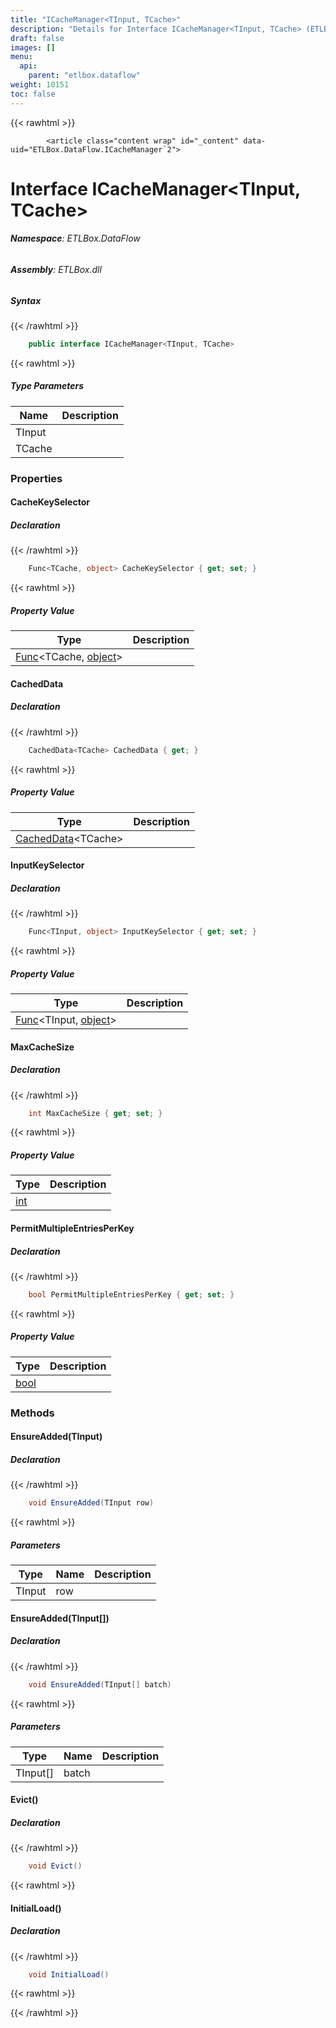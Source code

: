 ```yaml
---
title: "ICacheManager<TInput, TCache>"
description: "Details for Interface ICacheManager<TInput, TCache> (ETLBox.DataFlow)"
draft: false
images: []
menu:
  api:
    parent: "etlbox.dataflow"
weight: 10151
toc: false
---
```


{{< rawhtml >}}

            <article class="content wrap" id="_content" data-uid="ETLBox.DataFlow.ICacheManager`2">
  <h1 id="ETLBox_DataFlow_ICacheManager_2" data-uid="ETLBox.DataFlow.ICacheManager`2" class="text-break">Interface ICacheManager&lt;TInput, TCache&gt;</h1>
  <div class="markdown level0 summary"></div>
  <div class="markdown level0 conceptual"></div>
<h6><strong>Namespace</strong>: ETLBox.DataFlow</h6>
  <h6><strong>Assembly</strong>: ETLBox.dll</h6>
  <h5 id="ETLBox_DataFlow_ICacheManager_2_syntax">Syntax</h5>
{{< /rawhtml >}}

```C#
    public interface ICacheManager<TInput, TCache>
```

{{< rawhtml >}}
  <h5 class="typeParameters">Type Parameters</h5>
  <table class="table table-bordered table-condensed">
    <thead>
      <tr>
        <th>Name</th>
        <th>Description</th>
      </tr>
    </thead>
    <tbody>
      <tr>
        <td><span class="parametername">TInput</span></td>
        <td></td>
      </tr>
      <tr>
        <td><span class="parametername">TCache</span></td>
        <td></td>
      </tr>
    </tbody>
  </table>
  <h3 id="properties">Properties
</h3>
  <a id="ETLBox_DataFlow_ICacheManager_2_CacheKeySelector_" data-uid="ETLBox.DataFlow.ICacheManager`2.CacheKeySelector*"></a>
  <h4 id="ETLBox_DataFlow_ICacheManager_2_CacheKeySelector" data-uid="ETLBox.DataFlow.ICacheManager`2.CacheKeySelector">CacheKeySelector</h4>
  <div class="markdown level1 summary"></div>
  <div class="markdown level1 conceptual"></div>
  <h5 class="declaration">Declaration</h5>
{{< /rawhtml >}}

```C#
    Func<TCache, object> CacheKeySelector { get; set; }
```

{{< rawhtml >}}
  <h5 class="propertyValue">Property Value</h5>
  <table class="table table-bordered table-condensed">
    <thead>
      <tr>
        <th>Type</th>
        <th>Description</th>
      </tr>
    </thead>
    <tbody>
      <tr>
        <td><a class="xref" href="https://learn.microsoft.com/dotnet/api/system.func-2">Func</a>&lt;TCache, <a class="xref" href="https://learn.microsoft.com/dotnet/api/system.object">object</a>&gt;</td>
        <td></td>
      </tr>
    </tbody>
  </table>
  <a id="ETLBox_DataFlow_ICacheManager_2_CachedData_" data-uid="ETLBox.DataFlow.ICacheManager`2.CachedData*"></a>
  <h4 id="ETLBox_DataFlow_ICacheManager_2_CachedData" data-uid="ETLBox.DataFlow.ICacheManager`2.CachedData">CachedData</h4>
  <div class="markdown level1 summary"></div>
  <div class="markdown level1 conceptual"></div>
  <h5 class="declaration">Declaration</h5>
{{< /rawhtml >}}

```C#
    CachedData<TCache> CachedData { get; }
```

{{< rawhtml >}}
  <h5 class="propertyValue">Property Value</h5>
  <table class="table table-bordered table-condensed">
    <thead>
      <tr>
        <th>Type</th>
        <th>Description</th>
      </tr>
    </thead>
    <tbody>
      <tr>
        <td><a class="xref" href="/api/etlbox.dataflow/cacheddata-1">CachedData</a>&lt;TCache&gt;</td>
        <td></td>
      </tr>
    </tbody>
  </table>
  <a id="ETLBox_DataFlow_ICacheManager_2_InputKeySelector_" data-uid="ETLBox.DataFlow.ICacheManager`2.InputKeySelector*"></a>
  <h4 id="ETLBox_DataFlow_ICacheManager_2_InputKeySelector" data-uid="ETLBox.DataFlow.ICacheManager`2.InputKeySelector">InputKeySelector</h4>
  <div class="markdown level1 summary"></div>
  <div class="markdown level1 conceptual"></div>
  <h5 class="declaration">Declaration</h5>
{{< /rawhtml >}}

```C#
    Func<TInput, object> InputKeySelector { get; set; }
```

{{< rawhtml >}}
  <h5 class="propertyValue">Property Value</h5>
  <table class="table table-bordered table-condensed">
    <thead>
      <tr>
        <th>Type</th>
        <th>Description</th>
      </tr>
    </thead>
    <tbody>
      <tr>
        <td><a class="xref" href="https://learn.microsoft.com/dotnet/api/system.func-2">Func</a>&lt;TInput, <a class="xref" href="https://learn.microsoft.com/dotnet/api/system.object">object</a>&gt;</td>
        <td></td>
      </tr>
    </tbody>
  </table>
  <a id="ETLBox_DataFlow_ICacheManager_2_MaxCacheSize_" data-uid="ETLBox.DataFlow.ICacheManager`2.MaxCacheSize*"></a>
  <h4 id="ETLBox_DataFlow_ICacheManager_2_MaxCacheSize" data-uid="ETLBox.DataFlow.ICacheManager`2.MaxCacheSize">MaxCacheSize</h4>
  <div class="markdown level1 summary"></div>
  <div class="markdown level1 conceptual"></div>
  <h5 class="declaration">Declaration</h5>
{{< /rawhtml >}}

```C#
    int MaxCacheSize { get; set; }
```

{{< rawhtml >}}
  <h5 class="propertyValue">Property Value</h5>
  <table class="table table-bordered table-condensed">
    <thead>
      <tr>
        <th>Type</th>
        <th>Description</th>
      </tr>
    </thead>
    <tbody>
      <tr>
        <td><a class="xref" href="https://learn.microsoft.com/dotnet/api/system.int32">int</a></td>
        <td></td>
      </tr>
    </tbody>
  </table>
  <a id="ETLBox_DataFlow_ICacheManager_2_PermitMultipleEntriesPerKey_" data-uid="ETLBox.DataFlow.ICacheManager`2.PermitMultipleEntriesPerKey*"></a>
  <h4 id="ETLBox_DataFlow_ICacheManager_2_PermitMultipleEntriesPerKey" data-uid="ETLBox.DataFlow.ICacheManager`2.PermitMultipleEntriesPerKey">PermitMultipleEntriesPerKey</h4>
  <div class="markdown level1 summary"></div>
  <div class="markdown level1 conceptual"></div>
  <h5 class="declaration">Declaration</h5>
{{< /rawhtml >}}

```C#
    bool PermitMultipleEntriesPerKey { get; set; }
```

{{< rawhtml >}}
  <h5 class="propertyValue">Property Value</h5>
  <table class="table table-bordered table-condensed">
    <thead>
      <tr>
        <th>Type</th>
        <th>Description</th>
      </tr>
    </thead>
    <tbody>
      <tr>
        <td><a class="xref" href="https://learn.microsoft.com/dotnet/api/system.boolean">bool</a></td>
        <td></td>
      </tr>
    </tbody>
  </table>
  <h3 id="methods">Methods
</h3>
  <a id="ETLBox_DataFlow_ICacheManager_2_EnsureAdded_" data-uid="ETLBox.DataFlow.ICacheManager`2.EnsureAdded*"></a>
  <h4 id="ETLBox_DataFlow_ICacheManager_2_EnsureAdded__0_" data-uid="ETLBox.DataFlow.ICacheManager`2.EnsureAdded(`0)">EnsureAdded(TInput)</h4>
  <div class="markdown level1 summary"></div>
  <div class="markdown level1 conceptual"></div>
  <h5 class="declaration">Declaration</h5>
{{< /rawhtml >}}

```C#
    void EnsureAdded(TInput row)
```

{{< rawhtml >}}
  <h5 class="parameters">Parameters</h5>
  <table class="table table-bordered table-condensed">
    <thead>
      <tr>
        <th>Type</th>
        <th>Name</th>
        <th>Description</th>
      </tr>
    </thead>
    <tbody>
      <tr>
        <td><span class="xref">TInput</span></td>
        <td><span class="parametername">row</span></td>
        <td></td>
      </tr>
    </tbody>
  </table>
  <a id="ETLBox_DataFlow_ICacheManager_2_EnsureAdded_" data-uid="ETLBox.DataFlow.ICacheManager`2.EnsureAdded*"></a>
  <h4 id="ETLBox_DataFlow_ICacheManager_2_EnsureAdded__0___" data-uid="ETLBox.DataFlow.ICacheManager`2.EnsureAdded(`0[])">EnsureAdded(TInput[])</h4>
  <div class="markdown level1 summary"></div>
  <div class="markdown level1 conceptual"></div>
  <h5 class="declaration">Declaration</h5>
{{< /rawhtml >}}

```C#
    void EnsureAdded(TInput[] batch)
```

{{< rawhtml >}}
  <h5 class="parameters">Parameters</h5>
  <table class="table table-bordered table-condensed">
    <thead>
      <tr>
        <th>Type</th>
        <th>Name</th>
        <th>Description</th>
      </tr>
    </thead>
    <tbody>
      <tr>
        <td>TInput[]</td>
        <td><span class="parametername">batch</span></td>
        <td></td>
      </tr>
    </tbody>
  </table>
  <a id="ETLBox_DataFlow_ICacheManager_2_Evict_" data-uid="ETLBox.DataFlow.ICacheManager`2.Evict*"></a>
  <h4 id="ETLBox_DataFlow_ICacheManager_2_Evict" data-uid="ETLBox.DataFlow.ICacheManager`2.Evict">Evict()</h4>
  <div class="markdown level1 summary"></div>
  <div class="markdown level1 conceptual"></div>
  <h5 class="declaration">Declaration</h5>
{{< /rawhtml >}}

```C#
    void Evict()
```

{{< rawhtml >}}
  <a id="ETLBox_DataFlow_ICacheManager_2_InitialLoad_" data-uid="ETLBox.DataFlow.ICacheManager`2.InitialLoad*"></a>
  <h4 id="ETLBox_DataFlow_ICacheManager_2_InitialLoad" data-uid="ETLBox.DataFlow.ICacheManager`2.InitialLoad">InitialLoad()</h4>
  <div class="markdown level1 summary"></div>
  <div class="markdown level1 conceptual"></div>
  <h5 class="declaration">Declaration</h5>
{{< /rawhtml >}}

```C#
    void InitialLoad()
```

{{< rawhtml >}}

{{< /rawhtml >}}
